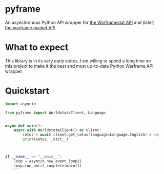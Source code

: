 # pyframe

An asynchronous Python API wrapper for [the Warframestat API](https://hub.warframestat.us) and (later) [the warframe.market API](https://warframe.market/api_docs).

# What to expect

This library is in its *very* early states. I am willing to spend a long time on this project to make it the best and most up-to-date Python Warframe API wrapper.

# Quickstart
```py
import asyncio

from pyframe import WorldstateClient, Language


async def main():
    async with WorldstateClient() as client:
        cetus = await client.get_cetus(language=Language.English) # english is default
        print(cetus.__dict__)



if __name__ == "__main__":
    loop = asyncio.new_event_loop()
    loop.run_until_complete(main())
    ```
